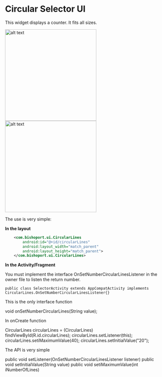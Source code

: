 

<h1>Circular Selector UI</h1>

<p>This widget displays a counter. It fits all sizes.</p>



<img src="http://www.bishoport.net/git/images/multiple.png" alt="alt text" width="300">
<img src="http://www.bishoport.net/git/images/single.png" alt="alt text" width="300">

<p>The use is very simple:</p>
<p><b>In the layout</b></p>

```xml
    <com.bishoport.ui.CircularLines
        android:id="@+id/circularLines"
        android:layout_width="match_parent"
        android:layout_height="match_parent">
    </com.bishoport.ui.CircularLines>
```
<p><b>In the Activity/Fragment</b></p>

<p>You must implement the interface OnSetNumberCircularLinesListener in the owner file to listen the return number.</p>
   
    public class SelectorActivity extends AppCompatActivity implements CircularLines.OnSetNumberCircularLinesListener{}
    
<p>This is the only interface function </p>
    void onSetNumberCircularLines(String value);
    
    
<p>In onCreate function</p>
    CircularLines circularLines = (CircularLines) findViewById(R.id.circularLines);
                  circularLines.setListener(this);
                  circularLines.setiMaximumValue(40);
                  circularLines.setInitialValue("20");
        
<p>The API is very simple</p>
    public void setListener(OnSetNumberCircularLinesListener listener)
    public void setInitialValue(String value)
    public void setiMaximumValue(int iNumberOfLines)
